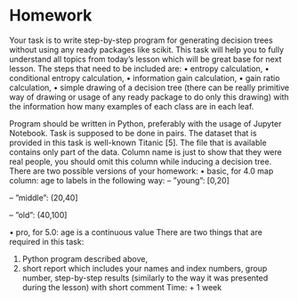 # Homework
Your task is to write step-by-step program for generating decision trees without
using any ready packages like scikit. This task will help you to fully understand
all topics from today’s lesson which will be great base for next lesson. The steps
that need to be included are:
• entropy calculation,
• conditional entropy calculation,
• information gain calculation,
• gain ratio calculation,
• simple drawing of a decision tree (there can be really primitive way of
drawing or usage of any ready package to do only this drawing) with the
information how many examples of each class are in each leaf.


Program should be written in Python, preferably with the usage of Jupyter
Notebook. Task is supposed to be done in pairs. The dataset that is provided
in this task is well-known Titanic [5]. The file that is available contains only
part of the data. Column name is just to show that they were real people, you
should omit this column while inducing a decision tree.
There are two possible versions of your homework:
• basic, for 4.0 map column: age to labels in the following way:
– ”young”: [0,20]

– ”middle”: (20,40]

– ”old”: (40,100]

• pro, for 5.0: age is a continuous value
There are two things that are required in this task:
1. Python program described above,
2. short report which includes your names and index numbers, group number, step-by-step results (similarly to the way it was presented during the
lesson) with short comment
Time: + 1 week